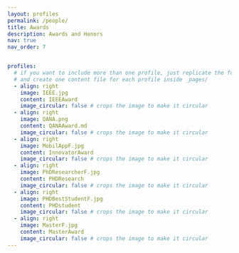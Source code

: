 ```yaml
---
layout: profiles
permalink: /people/
title: Awards
description: Awards and Honors 
nav: true
nav_order: 7


profiles:
  # if you want to include more than one profile, just replicate the following block
  # and create one content file for each profile inside _pages/
  - align: right
    image: IEEE.jpg
    content: IEEEAward
    image_circular: false # crops the image to make it circular
  - align: right
    image: QANA.png
    content: QANAAward.md
    image_circular: false # crops the image to make it circular
  - align: right
    image: MobilAppF.jpg
    content: InnovatorAward
    image_circular: false # crops the image to make it circular
  - align: right
    image: PhDResearcherF.jpg
    content: PHDResearch
    image_circular: false # crops the image to make it circular
  - align: right
    image: PHDBestStudentF.jpg
    content: PHDstudent
    image_circular: false # crops the image to make it circular
  - align: right
    image: MasterF.jpg
    content: MasterAward
    image_circular: false # crops the image to make it circular
---
```

